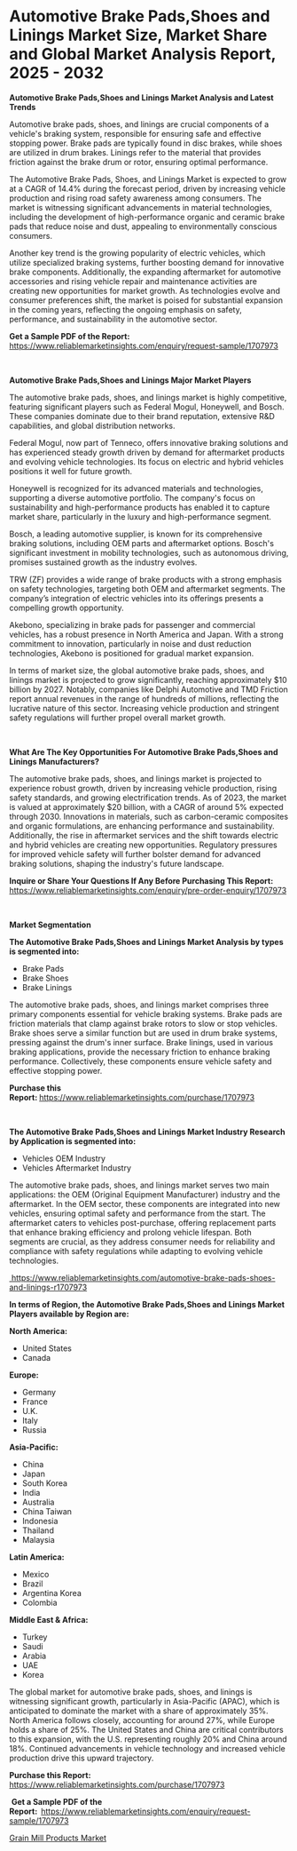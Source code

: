 <p><h1>Automotive Brake Pads,Shoes and Linings Market Size, Market Share and Global Market Analysis Report, 2025 - 2032</h1></p><p><strong>Automotive Brake Pads,Shoes and Linings Market Analysis and Latest Trends</strong></p>
<p><p>Automotive brake pads, shoes, and linings are crucial components of a vehicle's braking system, responsible for ensuring safe and effective stopping power. Brake pads are typically found in disc brakes, while shoes are utilized in drum brakes. Linings refer to the material that provides friction against the brake drum or rotor, ensuring optimal performance.</p><p>The Automotive Brake Pads, Shoes, and Linings Market is expected to grow at a CAGR of 14.4% during the forecast period, driven by increasing vehicle production and rising road safety awareness among consumers. The market is witnessing significant advancements in material technologies, including the development of high-performance organic and ceramic brake pads that reduce noise and dust, appealing to environmentally conscious consumers.</p><p>Another key trend is the growing popularity of electric vehicles, which utilize specialized braking systems, further boosting demand for innovative brake components. Additionally, the expanding aftermarket for automotive accessories and rising vehicle repair and maintenance activities are creating new opportunities for market growth. As technologies evolve and consumer preferences shift, the market is poised for substantial expansion in the coming years, reflecting the ongoing emphasis on safety, performance, and sustainability in the automotive sector.</p></p>
<p><strong>Get a Sample PDF of the Report:&nbsp;</strong> <a href="https://www.reliablemarketinsights.com/enquiry/request-sample/1707973?utm_campaign=3291&utm_medium=2&utm_source=Github&utm_content=ia&utm_term=25032025&utm_id=automotive-brake-padsshoes-and-linings">https://www.reliablemarketinsights.com/enquiry/request-sample/1707973</a></p>
<p>&nbsp;</p>
<p><strong>Automotive Brake Pads,Shoes and Linings Major Market Players</strong></p>
<p><p>The automotive brake pads, shoes, and linings market is highly competitive, featuring significant players such as Federal Mogul, Honeywell, and Bosch. These companies dominate due to their brand reputation, extensive R&D capabilities, and global distribution networks.</p><p>Federal Mogul, now part of Tenneco, offers innovative braking solutions and has experienced steady growth driven by demand for aftermarket products and evolving vehicle technologies. Its focus on electric and hybrid vehicles positions it well for future growth.</p><p>Honeywell is recognized for its advanced materials and technologies, supporting a diverse automotive portfolio. The company's focus on sustainability and high-performance products has enabled it to capture market share, particularly in the luxury and high-performance segment.</p><p>Bosch, a leading automotive supplier, is known for its comprehensive braking solutions, including OEM parts and aftermarket options. Bosch's significant investment in mobility technologies, such as autonomous driving, promises sustained growth as the industry evolves.</p><p>TRW (ZF) provides a wide range of brake products with a strong emphasis on safety technologies, targeting both OEM and aftermarket segments. The company’s integration of electric vehicles into its offerings presents a compelling growth opportunity.</p><p>Akebono, specializing in brake pads for passenger and commercial vehicles, has a robust presence in North America and Japan. With a strong commitment to innovation, particularly in noise and dust reduction technologies, Akebono is positioned for gradual market expansion.</p><p>In terms of market size, the global automotive brake pads, shoes, and linings market is projected to grow significantly, reaching approximately $10 billion by 2027. Notably, companies like Delphi Automotive and TMD Friction report annual revenues in the range of hundreds of millions, reflecting the lucrative nature of this sector. Increasing vehicle production and stringent safety regulations will further propel overall market growth.</p></p>
<p>&nbsp;</p>
<p><strong>What Are The Key Opportunities For Automotive Brake Pads,Shoes and Linings Manufacturers?</strong></p>
<p><p>The automotive brake pads, shoes, and linings market is projected to experience robust growth, driven by increasing vehicle production, rising safety standards, and growing electrification trends. As of 2023, the market is valued at approximately $20 billion, with a CAGR of around 5% expected through 2030. Innovations in materials, such as carbon-ceramic composites and organic formulations, are enhancing performance and sustainability. Additionally, the rise in aftermarket services and the shift towards electric and hybrid vehicles are creating new opportunities. Regulatory pressures for improved vehicle safety will further bolster demand for advanced braking solutions, shaping the industry's future landscape.</p></p>
<p><strong>Inquire or Share Your Questions If Any Before Purchasing This Report:</strong> <a href="https://www.reliablemarketinsights.com/enquiry/pre-order-enquiry/1707973?utm_campaign=3291&utm_medium=2&utm_source=Github&utm_content=ia&utm_term=25032025&utm_id=automotive-brake-padsshoes-and-linings">https://www.reliablemarketinsights.com/enquiry/pre-order-enquiry/1707973</a></p>
<p>&nbsp;</p>
<p><strong>Market Segmentation</strong></p>
<p><strong>The Automotive Brake Pads,Shoes and Linings Market Analysis by types is segmented into:</strong></p>
<p><ul><li>Brake Pads</li><li>Brake Shoes</li><li>Brake Linings</li></ul></p>
<p><p>The automotive brake pads, shoes, and linings market comprises three primary components essential for vehicle braking systems. Brake pads are friction materials that clamp against brake rotors to slow or stop vehicles. Brake shoes serve a similar function but are used in drum brake systems, pressing against the drum's inner surface. Brake linings, used in various braking applications, provide the necessary friction to enhance braking performance. Collectively, these components ensure vehicle safety and effective stopping power.</p></p>
<p><strong>Purchase this Report:&nbsp;</strong><a href="https://www.reliablemarketinsights.com/purchase/1707973?utm_campaign=3291&utm_medium=2&utm_source=Github&utm_content=ia&utm_term=25032025&utm_id=automotive-brake-padsshoes-and-linings">https://www.reliablemarketinsights.com/purchase/1707973</a></p>
<p>&nbsp;</p>
<p><strong>The Automotive Brake Pads,Shoes and Linings Market Industry Research by Application is segmented into:</strong></p>
<p><ul><li>Vehicles OEM Industry</li><li>Vehicles Aftermarket Industry</li></ul></p>
<p><p>The automotive brake pads, shoes, and linings market serves two main applications: the OEM (Original Equipment Manufacturer) industry and the aftermarket. In the OEM sector, these components are integrated into new vehicles, ensuring optimal safety and performance from the start. The aftermarket caters to vehicles post-purchase, offering replacement parts that enhance braking efficiency and prolong vehicle lifespan. Both segments are crucial, as they address consumer needs for reliability and compliance with safety regulations while adapting to evolving vehicle technologies.</p></p>
<p><a href="https://www.reliablemarketinsights.com/automotive-brake-pads-shoes-and-linings-r1707973?utm_campaign=3291&utm_medium=2&utm_source=Github&utm_content=ia&utm_term=25032025&utm_id=automotive-brake-padsshoes-and-linings">&nbsp;https://www.reliablemarketinsights.com/automotive-brake-pads-shoes-and-linings-r1707973</a></p>
<p><strong>In terms of Region, the Automotive Brake Pads,Shoes and Linings Market Players available by Region are:</strong></p>
<p>
    <p> <strong> North America: </strong>
        <ul>
            <li>United States</li>
            <li>Canada</li>
        </ul>
        </p> 
    <p> <strong> Europe: </strong>
        <ul>
            <li>Germany</li>
            <li>France</li>
            <li>U.K.</li>
            <li>Italy</li>
            <li>Russia</li>
        </ul>
        </p> 
    <p> <strong> Asia-Pacific: </strong>
        <ul>
            <li>China</li>
            <li>Japan</li>
            <li>South Korea</li>
            <li>India</li>
            <li>Australia</li>
            <li>China Taiwan</li>
            <li>Indonesia</li>
            <li>Thailand</li>
            <li>Malaysia</li>
        </ul>
        </p> 
    <p> <strong> Latin America: </strong>
        <ul>
            <li>Mexico</li>
            <li>Brazil</li>
            <li>Argentina Korea</li>
            <li>Colombia</li>
        </ul>
        </p> 
    <p> <strong> Middle East & Africa: </strong>
        <ul>
            <li>Turkey</li>
            <li>Saudi</li>
            <li>Arabia</li>
            <li>UAE</li>
            <li>Korea</li>
        </ul>
    </p>
    </p>
<p><p>The global market for automotive brake pads, shoes, and linings is witnessing significant growth, particularly in Asia-Pacific (APAC), which is anticipated to dominate the market with a share of approximately 35%. North America follows closely, accounting for around 27%, while Europe holds a share of 25%. The United States and China are critical contributors to this expansion, with the U.S. representing roughly 20% and China around 18%. Continued advancements in vehicle technology and increased vehicle production drive this upward trajectory.</p></p>
<p><strong>Purchase this Report: </strong><a href="https://www.reliablemarketinsights.com/purchase/1707973?utm_campaign=3291&utm_medium=2&utm_source=Github&utm_content=ia&utm_term=25032025&utm_id=automotive-brake-padsshoes-and-linings">https://www.reliablemarketinsights.com/purchase/1707973</a></p>
<p>&nbsp;<strong>Get a Sample PDF of the Report:&nbsp;&nbsp;</strong><a href="https://www.reliablemarketinsights.com/enquiry/request-sample/1707973?utm_campaign=3291&utm_medium=2&utm_source=Github&utm_content=ia&utm_term=25032025&utm_id=automotive-brake-padsshoes-and-linings">https://www.reliablemarketinsights.com/enquiry/request-sample/1707973</a></p>
<p><strong></strong></p>
<p><p><a href="https://github.com/sderolza/Market-Research-Report-List-1/blob/main/grain-mill-products-market.md?utm_campaign=3291&utm_medium=2&utm_source=Github&utm_content=ia&utm_term=25032025&utm_id=automotive-brake-padsshoes-and-linings">Grain Mill Products Market</a></p></p>